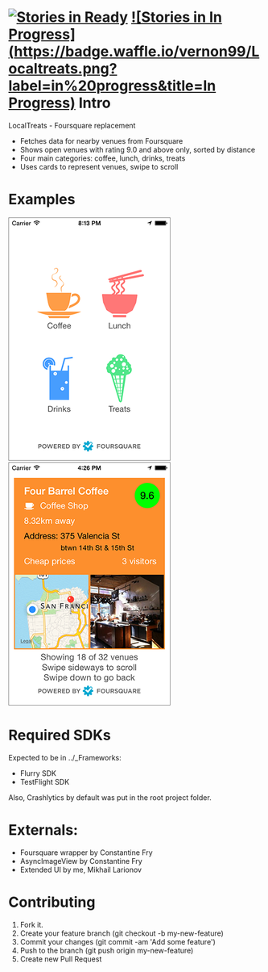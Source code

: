 [![Stories in Ready](https://badge.waffle.io/vernon99/Localtreats.png?label=ready&title=Ready)](https://waffle.io/vernon99/Localtreats)
[![Stories in In Progress](https://badge.waffle.io/vernon99/Localtreats.png?label=in%20progress&title=In Progress)](https://waffle.io/vernon99/Localtreats)
Intro
====

LocalTreats - Foursquare replacement
* Fetches data for nearby venues from Foursquare
* Shows open venues with rating 9.0 and above only, sorted by distance
* Four main categories: coffee, lunch, drinks, treats
* Uses cards to represent venues, swipe to scroll

Examples
====

![Screenshot1](Screenshots/Screenshot01.png?raw=true)
![Screenshot2](Screenshots/Screenshot02.png?raw=true)

Required SDKs
====
Expected to be in ../_Frameworks:
* Flurry SDK
* TestFlight SDK

Also, Crashlytics by default was put in the root project folder.

Externals:
====
* Foursquare wrapper by Constantine Fry
* AsyncImageView by Constantine Fry
* Extended UI by me, Mikhail Larionov

Contributing
====

1. Fork it. 
2. Create your feature branch (git checkout -b my-new-feature)
3. Commit your changes (git commit -am 'Add some feature')
4. Push to the branch (git push origin my-new-feature)
5. Create new Pull Request